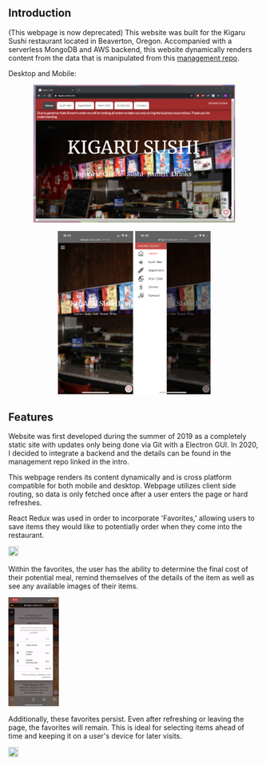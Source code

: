 ## Introduction
(This webpage is now deprecated)
This website was built for the Kigaru Sushi restaurant located in Beaverton, Oregon. Accompanied with a serverless MongoDB and AWS backend, this website dynamically renders content from the data that is manipulated from this [management repo](https://github.com/mark-huynh/kigaru-manager). 

Desktop and Mobile:

<p align="center">
<img src="./images/kigaruwebsite.png" width=80% height="80%">
</p>

<p align="center">
<img src="./images/mobileweb.PNG" width=30% height="30%">  <img src="./images/drawer.PNG" width=30% height="20%"> 
</p>


## Features

Website was first developed during the summer of 2019 as a completely static site with updates only being done via Git with a Electron GUI. In 2020, I decided to integrate a backend and the details can be found in the management repo linked in the intro. 


This webpage renders its content dynamically and is cross platform compatible for both mobile and desktop. Webpage utilizes client side routing, so data is only fetched once after a user enters the page or hard refreshes. 

React Redux was used in order to incorporate 'Favorites,' allowing users to save items they would like to potentially order when they come into the restaurant.

<img src="./images/Favorite_Showcase.gif" width=20% height="20%"> 

Within the favorites, the user has the ability to determine the final cost of their potential meal, remind themselves of the details of the item as well as see any available images of their items.

<img src="./images/Description_Showcase.gif" width=20% height="20%"> 

Additionally, these favorites persist. Even after refreshing or leaving the page, the favorites will remain. This is ideal for selecting items ahead of time and keeping it on a user's device for later visits.

<img src="./images/PersistenceShowcase.gif" width=20% height="20%"> 
